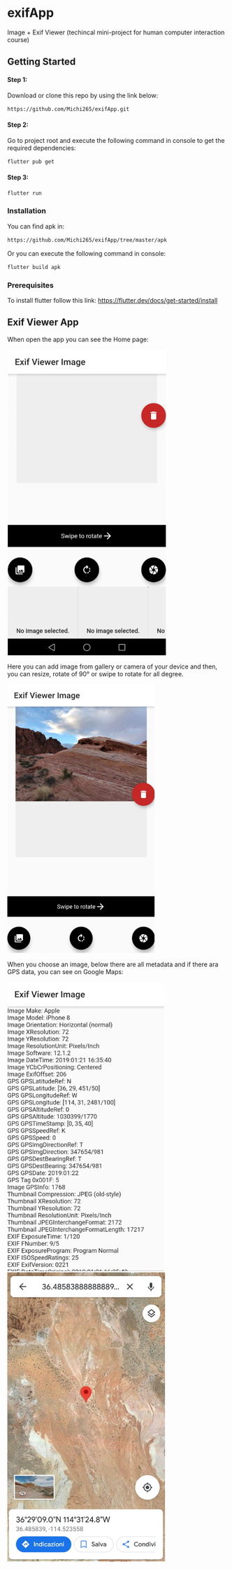 # exifApp
Image + Exif Viewer (techincal mini-project for human computer interaction course)

## Getting Started

#### Step 1: 
Download or clone this repo by using the link below:
```bash
https://github.com/Michi265/exifApp.git
```
#### Step 2: 
Go to project root and execute the following command in console to get the required dependencies:
```bash
flutter pub get 
```
#### Step 3:
```bash
flutter run 
```
### Installation

You can find apk in:
```bash
https://github.com/Michi265/exifApp/tree/master/apk
```
Or you can execute the following command in console:
```bash
flutter build apk
```
### Prerequisites

To install flutter follow this link: https://flutter.dev/docs/get-started/install

## Exif Viewer App

When open the app you can see the Home page:

![](images/app.png) 

Here you can add image from gallery or camera of your device and then, you can resize, rotate of 90° or swipe to rotate for all degree. 

![](images/desert.png)

When you choose an image, below there are all metadata and if there ara GPS data, you can see on Google Maps:

![](images/data.png) ![](images/map.png)
